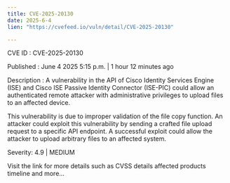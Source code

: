 ```yaml
---
title: CVE-2025-20130
date: 2025-6-4
lien: "https://cvefeed.io/vuln/detail/CVE-2025-20130"

---
```


CVE ID : CVE-2025-20130

Published :  June 4
2025
5:15 p.m. | 1 hour
12 minutes ago

Description : A vulnerability in the API of Cisco Identity Services Engine (ISE) and Cisco ISE Passive Identity Connector (ISE-PIC) could allow an authenticated
remote attacker with administrative privileges to upload files to an affected device.

This vulnerability is due to improper validation of the file copy function. An attacker could exploit this vulnerability by sending a crafted file upload request to a specific API endpoint. A successful exploit could allow the attacker to upload arbitrary files to an affected system.

Severity: 4.9 | MEDIUM

Visit the link for more details
such as CVSS details
affected products
timeline
and more...
